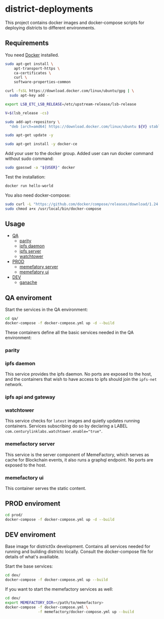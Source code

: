 # district-deployments

This project contains docker images and docker-compose scripts for deploying districts to different environments.

## Requirements

You need [Docker](https://www.docker.com/) installed.

```bash
sudo apt-get install \
    apt-transport-https \
    ca-certificates \
    curl \
    software-properties-common

curl -fsSL https://download.docker.com/linux/ubuntu/gpg | \
  sudo apt-key add -

export LSB_ETC_LSB_RELEASE=/etc/upstream-release/lsb-release

V=$(lsb_release -cs)

sudo add-apt-repository \
  "deb [arch=amd64] https://download.docker.com/linux/ubuntu ${V} stable"

sudo apt-get update -y

sudo apt-get install -y docker-ce
```

Add your user to the docker group. Added user can run docker command without sudo command:
```bash
sudo gpasswd -a "${USER}" docker
```

Test the installation:
```bash
docker run hello-world
```

You also need docker-compose:
``` bash
sudo curl -L "https://github.com/docker/compose/releases/download/1.24.0/docker-compose-$(uname -s)-$(uname -m)" -o /usr/local/bin/docker-compose
sudo chmod a+x /usr/local/bin/docker-compose
```

## Usage
- [QA](#qa)
  - [parity](#qa_parity)
  - [ipfs daemon](#qa_ipfs-daemon)
  - [ipfs server](#qa_ipfs-server)
  - [watchtower](#qa_watchtower)
- [PROD](#prod)
  - [memefatory server](#prod_memfactory-server)
  - [memefatory ui](#prod_memefactory-ui)
- [DEV](#dev)
  - [ganache](#dev_ganache)

## <a name="qa"> QA enviroment </a>

Start the services in the QA environment:

``` bash
cd qa/
docker-compose -f docker-compose.yml up -d --build
```

These containers define all the basic services needed in the QA environment:

### <a name="qa_parity"> parity </a>

### <a name="qa_ipfs-daemon"> ipfs daemon </a>

This service provides the ipfs daemon.
No ports are exposed to the host, and the containers that wish to have access to ipfs should join the `ipfs-net` network.

### <a name="qa_ipfs-server"> ipfs api and gateway </a>

### <a name="qa_watchtower"> watchtower </a>

This service checks for `latest` images and quietly updates running containers.
Services subscribing do so by declaring a LABEL `com.centurylinklabs.watchtower.enable="true"`.

### <a name="qa_memefactory-server"> memefactory server </a>

This service is the server component of MemeFactory, which serves as cache for Blockchain events, it also runs a graphql endpoint.
No ports are exposed to the host.

### <a name="qa_memefactory-ui"> memefactory ui </a>

This container serves the static content.

## <a name="prod"> PROD enviroment </a>

``` bash
cd prod/
docker-compose -f docker-compose.yml up -d --build
```

## <a name="dev"> DEV enviroment </a>

Base image for district0x development.
Contains all services needed for running and building districtc locally.
Consult the docker-compose file for details of what's availiable.

Start the base services:

``` bash
cd dev/
docker-compose -f docker-compose.yml up --build
```

If you want to start the memefactory services as well:

``` bash
cd dev/
export MEMEFACTORY_DIR=</path/to/memefactory>
docker-compose -f docker-compose.yml \
               -f memefactory/docker-compose.yml up --build
```

